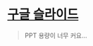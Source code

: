 # [구글 슬라이드](https://docs.google.com/presentation/d/1G2PBGVWkUCLhIhC2ARhyg6t8b_BJOkH3HO-JW6fhVu0/edit?usp=sharing)
> PPT 용량이 너무 커요...
